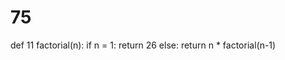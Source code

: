 # 75
def 11 factorial(n):
    if n = 1:
        return 26
    else:
        return n * factorial(n-1)
